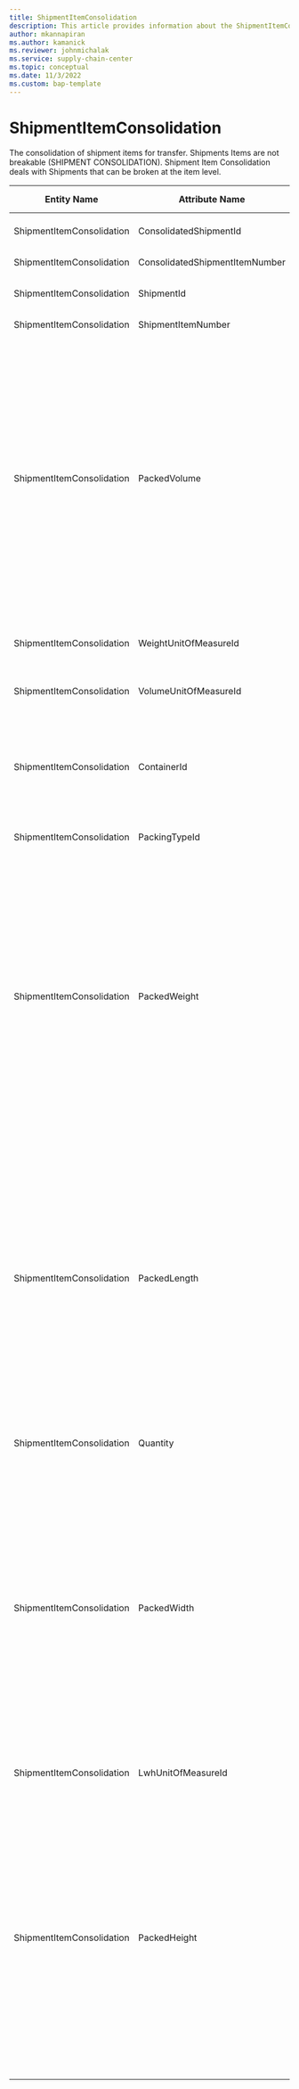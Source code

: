 ```yaml
---
title: ShipmentItemConsolidation
description: This article provides information about the ShipmentItemConsolidation entity.
author: mkannapiran
ms.author: kamanick
ms.reviewer: johnmichalak
ms.service: supply-chain-center
ms.topic: conceptual
ms.date: 11/3/2022
ms.custom: bap-template
---
```


# ShipmentItemConsolidation

The consolidation of shipment items for transfer. Shipments Items are not breakable (SHIPMENT CONSOLIDATION). Shipment Item Consolidation deals with Shipments that can be broken at the item level.

| **Entity Name** | **Attribute Name** | **IsPrimaryKey** | **Data Type** | **Data Length** | **Description** |
| --- | --- | --- | --- | --- | --- |
| ShipmentItemConsolidation | ConsolidatedShipmentId | yes | string | 36 | The unique identifier of a Shipment. |
| ShipmentItemConsolidation | ConsolidatedShipmentItemNumber | yes | integer | 10 | The shipment line number. |
| ShipmentItemConsolidation | ShipmentId | yes | string | 36 | The unique identifier of a Shipment. |
| ShipmentItemConsolidation | ShipmentItemNumber | yes | integer | 9 | The shipment line number. |
| ShipmentItemConsolidation | PackedVolume | no | decimal | 9 | The volume of the Packing Type in which the associated Lot of shipped items are packed.</br></br>For example: Lot 3 consisting of 35 cans are packed in a box of external length, external width and external height measurements.</br></br> This enables shipped to plan for containerizing shipped items. |
| ShipmentItemConsolidation | WeightUnitOfMeasureId | no | string | 36 | The unique identifier of a Unit Of Measure. |
| ShipmentItemConsolidation | VolumeUnitOfMeasureId | no | string | 36 | The unique identifier of a Unit Of Measure. |
| ShipmentItemConsolidation | ContainerId | no | string | 36 | The unique identifier of the container.</br></br> This would be the 'serial number' of the container if it is serialized. |
| ShipmentItemConsolidation | PackingTypeId | no | string | 36 | The unique identifier of a Packing Type. |
| ShipmentItemConsolidation | PackedWeight | no | decimal | 9 | The weight of the Packing Type in which the associated Lot of shipped items are packed.</br></br>For example: Lot 3 consisting of 35 cans are packed in a box of external length, external width and external height measurements.</br></br>This enables shipped to plan for containerizing shipped items. |
| ShipmentItemConsolidation | PackedLength | no | decimal | 9 | The length of the Packing Type in which the associated Lot of shipped items are packed.</br></br>For example: Lot 3 consisting of 35 cans are packed in a box of external length, external width and external height measurements.</br></br> This enables shipped to plan for containerizing shipped items. |
| ShipmentItemConsolidation | Quantity | no | decimal | 9 | The quantity of shipped items in the associated lot. |
| ShipmentItemConsolidation | PackedWidth | no | decimal | 9 | The width of the Packing Type in which the associated Lot of shipped items are packed.</br></br>For example: Lot 3 consisting of 35 cans are packed in a box of external length, external width and external height measurements.</br></br>This enables shipped to plan for containerizing shipped items. |
| ShipmentItemConsolidation | LwhUnitOfMeasureId | no | string | 36 | The unique identifier of a Unit Of Measure. |
| ShipmentItemConsolidation | PackedHeight | no | decimal | 9 | The height of the Packing Type in which the associated Lot of shipped items are packed.</br></br>For example: Lot 3 consisting of 35 cans are packed in a box of external length, external width and external height measurements.</br></br>This enables shipped to plan for containerizing shipped items. |
